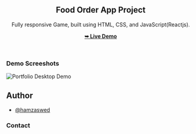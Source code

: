 <div align="center">

  <br />
  <br />

  <h2 align="center">Food Order App Project</h2>

  Fully responsive Game, built using HTML, CSS, and JavaScript(Reactjs).

  <a href="https://hamzaswed.github.io/reactjs-food-order-app/"><strong>➥ Live Demo</strong></a>

</div>

<br />

### Demo Screeshots

![Portfolio Desktop Demo](![image](https://github.com/hamzaswed/reactjs-food-order-app/assets/81015655/059d1ac3-e445-4912-82b1-ef31a59401c2)
)


## Author

- [@hamzaswed](https://github.com/hamzaswed)


### Contact
